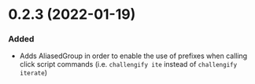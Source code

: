 
# 0.2.3 (2022-01-19)

### Added

- Adds AliasedGroup in order to enable the use of prefixes when calling click script commands (i.e. `challengify ite` instead of `challengify iterate`)
